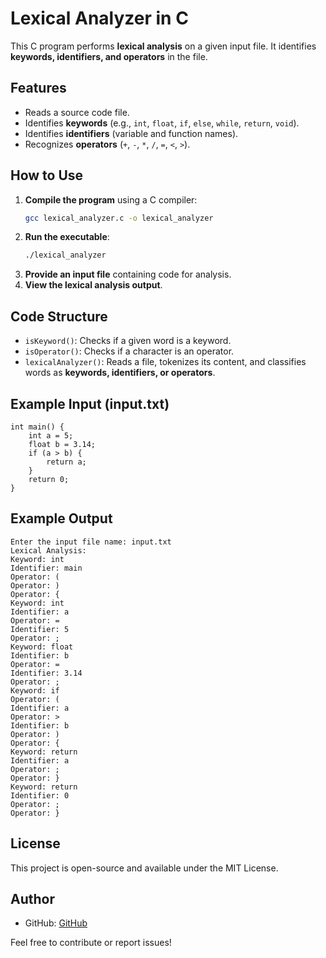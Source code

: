 # Lexical Analyzer in C

This C program performs **lexical analysis** on a given input file. It identifies **keywords, identifiers, and operators** in the file.

## Features
- Reads a source code file.
- Identifies **keywords** (e.g., `int`, `float`, `if`, `else`, `while`, `return`, `void`).
- Identifies **identifiers** (variable and function names).
- Recognizes **operators** (`+`, `-`, `*`, `/`, `=`, `<`, `>`).

## How to Use
1. **Compile the program** using a C compiler:
    ```bash
    gcc lexical_analyzer.c -o lexical_analyzer
    ```
2. **Run the executable**:
    ```bash
    ./lexical_analyzer
    ```
3. **Provide an input file** containing code for analysis.
4. **View the lexical analysis output**.

## Code Structure
- `isKeyword()`: Checks if a given word is a keyword.
- `isOperator()`: Checks if a character is an operator.
- `lexicalAnalyzer()`: Reads a file, tokenizes its content, and classifies words as **keywords, identifiers, or operators**.

## Example Input (input.txt)
```
int main() {
    int a = 5;
    float b = 3.14;
    if (a > b) {
        return a;
    }
    return 0;
}
```

## Example Output
```
Enter the input file name: input.txt
Lexical Analysis:
Keyword: int
Identifier: main
Operator: (
Operator: )
Operator: {
Keyword: int
Identifier: a
Operator: =
Identifier: 5
Operator: ;
Keyword: float
Identifier: b
Operator: =
Identifier: 3.14
Operator: ;
Keyword: if
Operator: (
Identifier: a
Operator: >
Identifier: b
Operator: )
Operator: {
Keyword: return
Identifier: a
Operator: ;
Operator: }
Keyword: return
Identifier: 0
Operator: ;
Operator: }
```

## License
This project is open-source and available under the MIT License.

## Author
- GitHub: [GitHub](https://github.com/TechieRS)

Feel free to contribute or report issues!

